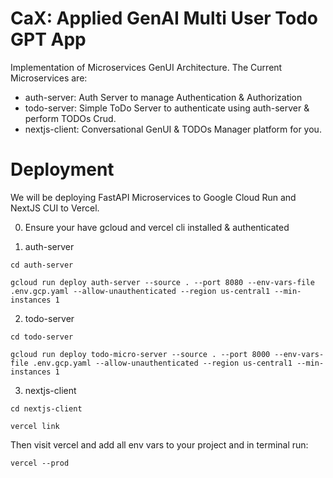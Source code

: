 # CaX: Applied GenAI Multi User Todo GPT App

Implementation of Microservices GenUI Architecture. The Current Microservices are:

- auth-server: Auth Server to manage Authentication & Authorization
- todo-server: Simple ToDo Server to authenticate using auth-server & perform TODOs Crud.
- nextjs-client: Conversational GenUI & TODOs Manager platform for you.



# Deployment

We will be deploying FastAPI Microservices to Google Cloud Run and NextJS CUI to Vercel.

0. Ensure your have gcloud and vercel cli installed & authenticated

1. auth-server

```
cd auth-server

gcloud run deploy auth-server --source . --port 8080 --env-vars-file .env.gcp.yaml --allow-unauthenticated --region us-central1 --min-instances 1
```

2. todo-server
```
cd todo-server

gcloud run deploy todo-micro-server --source . --port 8000 --env-vars-file .env.gcp.yaml --allow-unauthenticated --region us-central1 --min-instances 1
```

3. nextjs-client

```
cd nextjs-client

vercel link
```

Then visit vercel and add all env vars to your project and in terminal run:

`vercel --prod`
